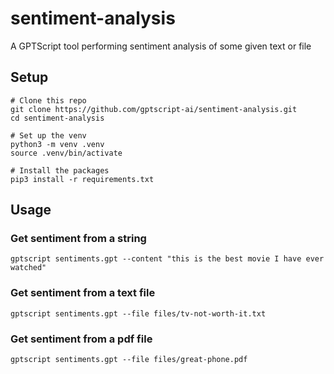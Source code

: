 # sentiment-analysis

A GPTScript tool performing sentiment analysis of some given text or file

## Setup

```
# Clone this repo
git clone https://github.com/gptscript-ai/sentiment-analysis.git
cd sentiment-analysis

# Set up the venv
python3 -m venv .venv
source .venv/bin/activate

# Install the packages
pip3 install -r requirements.txt
```

## Usage

### Get sentiment from a string

```
gptscript sentiments.gpt --content "this is the best movie I have ever watched"
```

### Get sentiment from a text file

```
gptscript sentiments.gpt --file files/tv-not-worth-it.txt
```

### Get sentiment from a pdf file

```
gptscript sentiments.gpt --file files/great-phone.pdf
```
